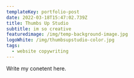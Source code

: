 ```yaml
---
templateKey: portfolio-post
date: 2022-03-18T15:47:02.739Z
title: Thumbs Up Studio
subtitle: im so creative
featuredimage: /img/temp-background-image.jpg
logoWhite: /img/thumbsupstudio-color.jpg
tags:
  - website copywriting
---
```

Write my conetent here.